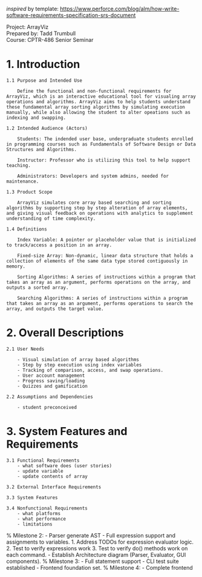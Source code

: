 *inspired* by template: https://www.perforce.com/blog/alm/how-write-software-requirements-specification-srs-document

Project: ArrayViz <br>
Prepared by: Tadd Trumbull <br>
Course: CPTR-486 Senior Seminar

# 1. Introduction
    1.1 Purpose and Intended Use

        Define the functional and non-functional requirements for ArrayViz, which is an interactive educational tool for visualing array operations and algorithms. ArrayViz aims to help students understand these fundamental array sorting algorithms by simulating execution manually, while also allowing the student to alter opeations such as indexing and swapping. 
        
    1.2 Intended Audience (Actors)

        Students: The indended user base, undergraduate students enrolled in programming courses such as Fundamentals of Software Design or Data Structures and Algorithms.

        Instructor: Professor who is utilizing this tool to help support teaching.

        Administrators: Developers and system admins, needed for maintenance.
        
    1.3 Product Scope

        ArrayViz simulates core array based searching and sorting algorithms by supporting step by step alteration of array elements, and giving visual feedback on operations with analytics to supplement understanding of time complexity. 

    1.4 Definitions
        
        Index Variable: A pointer or placeholder value that is initialized to track/access a position in an array.

        Fixed-size Array: Non-dynamic, linear data structure that holds a collection of elements of the same data type stored contiguously in memory.

        Sorting Algorithms: A series of instructions within a program that takes an array as an argument, performs operations on the array, and outputs a sorted array.

        Searching Algorithms: A series of instructions within a program that takes an array as an argument, performs operations to search the array, and outputs the target value.

# 2. Overall Descriptions
    2.1 User Needs

        - Visual simulation of array based algorithms
        - Step by step execution using index variables
        - Tracking of comparison, access, and swap operations.
        - User account management
        - Progress saving/loading
        - Quizzes and gamification

    2.2 Assumptions and Dependencies

        - student preconceived

# 3. System Features and Requirements
    3.1 Functional Requirements
        - what software does (user stories)
        - update variable
        - update contents of array
        
    3.2 External Interface Requirements

    3.3 System Features

    3.4 Nonfunctional Requirements
        - what platforms
        - what performance
        - limitations

% Milestone 2:
    - Parser generate AST
    - Full expression support and assignments to variables.
        1. Address TODOs for expression evaluator logic.
        2. Test to verify expressions work
        3. Test to verify do() methods work on each command.
    - Establish Architecture diagram (Parser, Evaluator, GUI components).
% Milestone 3:
    - Full statement support
    - CLI test suite established
    - Frontend foundation set.
% Milestone 4:
    - Complete frontend

